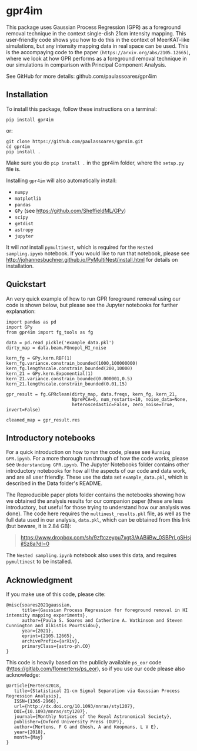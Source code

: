 # gpr4im

This package uses Gaussian Process Regression (GPR) as a foreground removal technique in the context single-dish 21cm intensity mapping. This user-friendly code shows you how to do this in the context of MeerKAT-like simulations, but any intensity mapping data in real space can be used. This is the accompaying code to the paper `(https://arxiv.org/abs/2105.12665)`, where we look at how GPR performs as a foreground removal technique in our simulations in comparison with Principal Component Analysis.

See GitHub for more details: github.com/paulassoares/gpr4im

## Installation

To install this package, follow these instructions on a terminal:

```
pip install gpr4im
```

or:

```
git clone https://github.com/paulassoares/gpr4im.git
cd gpr4im
pip install .
```

Make sure you do `pip install .` in the gpr4im folder, where the `setup.py` file is.

Installing `gpr4im` will also automatically install:

- `numpy`
- `matplotlib`
- `pandas`
- `GPy` (see https://github.com/SheffieldML/GPy)
- `scipy`
- `getdist`
- `astropy`
- `jupyter`

It will *not* install `pymultinest`, which is required for the `Nested sampling.ipynb` notebook. If you would like to run that notebook, please see http://johannesbuchner.github.io/PyMultiNest/install.html for details on installation.

## Quickstart

An very quick example of how to run GPR foreground removal using our code is shown below, but please see the Jupyter notebooks for further explanation:

```
import pandas as pd
import GPy
from gpr4im import fg_tools as fg

data = pd.read_pickle('example_data.pkl')
dirty_map = data.beam.FGnopol_HI_noise

kern_fg = GPy.kern.RBF(1)
kern_fg.variance.constrain_bounded(1000,100000000)
kern_fg.lengthscale.constrain_bounded(200,10000)
kern_21 = GPy.kern.Exponential(1)
kern_21.variance.constrain_bounded(0.000001,0.5)
kern_21.lengthscale.constrain_bounded(0.01,15)

gpr_result = fg.GPRclean(dirty_map, data.freqs, kern_fg, kern_21, 
                         NprePCA=0, num_restarts=10, noise_data=None, 
                         heteroscedastic=False, zero_noise=True, invert=False)

cleaned_map = gpr_result.res
```

## Introductory notebooks

For a quick introduction on how to run the code, please see `Running GPR.ipynb`. For a more thorough run through of how the code works, please see `Understanding GPR.ipynb`. The Jupyter Notebooks folder contains other introductory notebooks for how all the aspects of our code and data work, and are all user friendly. These use the data set `example_data.pkl`, which is described in the Data folder's README.

The Reproducible paper plots folder contains the notebooks showing how we obtained the analysis results for our companion paper (these are less introductory, but useful for those trying to understand how our analysis was done). The code here requires the `multinest_results.pkl` file, as well as the full data used in our analysis, `data.pkl`, which can be obtained from this link (but beware, it is 2.84 GB):

> https://www.dropbox.com/sh/9zftczeypu7xgt3/AABiiBw_0SBPrLgSHsjiISz8a?dl=0

The `Nested sampling.ipynb` notebook also uses this data, and requires `pymultinest` to be installed.

## Acknowledgment

If you make use of this code, please cite:

```
@misc{soares2021gaussian,
      title={Gaussian Process Regression for foreground removal in HI intensity mapping experiments}, 
      author={Paula S. Soares and Catherine A. Watkinson and Steven Cunnington and Alkistis Pourtsidou},
      year={2021},
      eprint={2105.12665},
      archivePrefix={arXiv},
      primaryClass={astro-ph.CO}
}
```

This code is heavily based on the publicly available `ps_eor` code (https://gitlab.com/flomertens/ps_eor), so if you use our code please also acknowledge:

```
@article{Mertens2018,
   title={Statistical 21-cm Signal Separation via Gaussian Process Regression Analysis},
   ISSN={1365-2966},
   url={http://dx.doi.org/10.1093/mnras/sty1207},
   DOI={10.1093/mnras/sty1207},
   journal={Monthly Notices of the Royal Astronomical Society},
   publisher={Oxford University Press (OUP)},
   author={Mertens, F G and Ghosh, A and Koopmans, L V E},
   year={2018},
   month={May}
}
```
